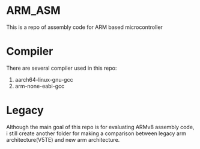 # ARM_ASM
This is a repo of assembly code for ARM based microcontroller 







# Compiler

There are several compiler used in this repo:

1. aarch64-linux-gnu-gcc 
2. arm-none-eabi-gcc



# Legacy

Although the main goal of this repo is for evaluating ARMv8 assembly code, i still create another folder for making a comparison between legacy arm architecture(V5TE) and new arm architecture.
